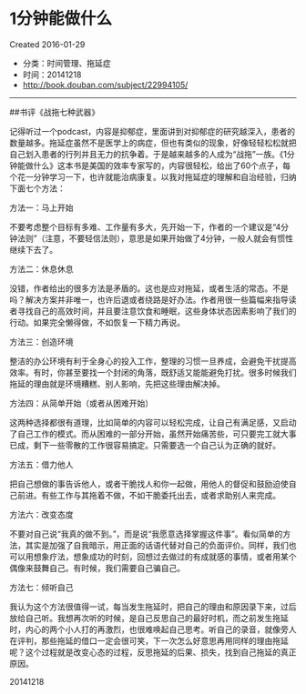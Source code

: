# 1分钟能做什么
Created 2016-01-29

* 分类：时间管理、拖延症
* 时间：20141218
* http://book.douban.com/subject/22994105/

---
##书评《战拖七种武器》

记得听过一个podcast，内容是抑郁症，里面讲到对抑郁症的研究越深入，患者的数量越多。拖延症虽然不是医学上的病症，但也有类似的现象，好像轻轻松松就把自己划入患者的行列并且无力的抗争着。于是越来越多的人成为“战拖”一族。《1分钟能做什么》这本书是美国的效率专家写的，内容很轻松，给出了60个点子，每个花一分钟学习一下，也许就能治病康复。以我对拖延症的理解和自治经验，归纳下面七个方法：
 
方法一：马上开始
 
不要考虑整个目标有多难、工作量有多大，先开始一下，作者的一个建议是“4分钟法则”（注意，不要轻信法则），意思是如果开始做了4分钟，一般人就会有惯性继续下去了。
 
方法二：休息休息
 
没错，作者给出的很多方法是矛盾的。这也是应对拖延，或者生活的常态。不是吗？解决方案并非唯一，也许后退或者绕路是好办法。作者用很一些篇幅来指导读者寻找自己的高效时间，并且要注意饮食和睡眠，这些身体状态因素影响了我们的行动。如果完全懒得做，不如恢复一下精力再说。
 
方法三：创造环境
 
整洁的办公环境有利于全身心的投入工作，整理的习惯一旦养成，会避免干扰提高效率。有时，你甚至要找一个封闭的角落，既舒适又能能避免打扰。很多时候我们拖延的理由就是环境糟糕、别人影响，先把这些理由解决掉。
 
方法四：从简单开始（或者从困难开始）
 
这两种选择都很有道理，比如简单的内容可以轻松完成，让自己有满足感，又启动了自己工作的模式。而从困难的一部分开始，虽然开始痛苦些，可只要完工就大事已成，剩下一些零散的工作很容易搞定。只需要选一个自己认为正确的就好。
 
方法五：借力他人
 
把自己想做的事告诉他人，或者干脆找人和你一起做，用他人的督促和鼓励迫使自己前进。有些工作与其拖着不做，不如干脆委托出去，或者求助别人来完成。
 
方法六：改变态度
 
不要对自己说“我真的做不到。”，而是说“我愿意选择掌握这件事”。看似简单的方法，其实是加强了自我暗示，用正面的话语代替对自己的负面评价。同样，我们也可以用想象疗法，想象成功的时刻，回想过去做过的有成就感的事情，或者用某个偶像来鼓舞自己。有时候，我们需要自己骗自己。
 
方法七：倾听自己
 
我认为这个方法很值得一试，每当发生拖延时，把自己的理由和原因录下来，过后放给自己听。我想再次听的时候，是自己反思自己的最好时机，而之前发生拖延时，内心的两个小人打的再激烈，也很难唤起自己思考。听自己的录音，就像旁人在评判，那些拖延的借口一定会很可笑，下一次怎么好意思再用同样的理由拖延呢？这个过程就是改变心态的过程，反思拖延的后果、损失，找到自己拖延的真正原因。

20141218